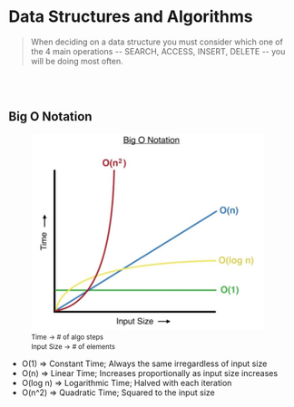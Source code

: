 # Data Structures and Algorithms

> When deciding on a data structure you must consider which one of the 4 main operations -- SEARCH, ACCESS, INSERT, DELETE -- you will be doing most often.

<br>
<br>

## Big O Notation

<figure>
  <!-- Original Size is 821 x 693 -->
  <img src="big_o_graph.jpeg"  width="410" height="346"><br>
  <small>Time -> # of algo steps</small><br>
  <small>Input Size -> # of elements</small>
</figure>

* O(1) => Constant Time; Always the same irregardless of input size
* O(n) => Linear Time; Increases proportionally as input size increases  
* O(log n) => Logarithmic Time; Halved with each iteration
* O(n^2) => Quadratic Time; Squared to the input size
